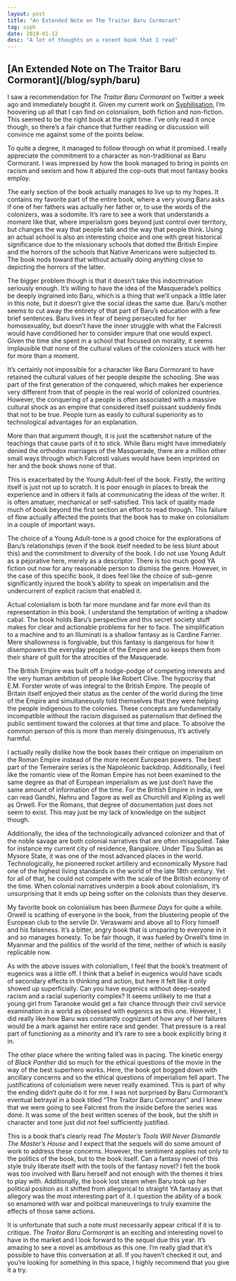 ```yaml
---
layout: post
title: "An Extended Note on The Traitor Baru Cormorant"
tag: syph
date: 2019-01-12
desc: "A lot of thoughts on a recent book that I read"
---
```

<h2>[An Extended Note on The Traitor Baru Cormorant](/blog/syph/baru)</h2>

I saw a recommendation for *The Traitor Baru Cormorant* on Twitter a week ago and immediately bought it. Given my current work on [Syphilisation](/blog/syph/manifesto), I’m hoovering up all that I can find on colonialism, both fiction and non-fiction. This seemed to be the right book at the right time. I’ve only read it once though, so there’s a fair chance that further reading or discussion will convince me against some of the points below.


To quite a degree, it managed to follow through on what it promised. I really appreciate the commitment to a character as non-traditional as Baru Cormorant. I was impressed by how the book managed to bring in points on racism and sexism and how it abjured the cop-outs that most fantasy books employ.


The early section of the book actually manages to live up to my hopes. It contains my favorite part of the entire book, where a very young Baru asks if one of her fathers was actually her father or, to use the words of the colonizers, was a sodomite. It’s rare to see a work that understands a moment like that, where imperialism goes beyond just control over territory, but changes the way that people talk and the way that people think. Using an actual school is also an interesting choice and one with great historical significance due to the missionary schools that dotted the British Empire and the horrors of the schools that Native Americans were subjected to. The book nods toward that without actually doing anything close to depicting the horrors of the latter.


The bigger problem though is that it doesn’t take this indoctrination seriously enough. It’s willing to have the idea of the Masquerade’s politics be deeply ingrained into Baru, which is a thing that we’ll unpack a little later in this note, but it doesn’t give the social ideas the same due. Baru’s mother seems to cut away the entirety of that part of Baru’s education with a few brief sentences. Baru lives in fear of being persecuted for her homosexuality, but doesn’t have the inner struggle with what the Falcresti would have conditioned her to consider impure that one would expect. Given the time she spent in a school that focused on morality, it seems implausible that none of the cultural values of the colonizers stuck with her for more than a moment.


It’s certainly not impossible for a character like Baru Cormorant to have retained the cultural values of her people despite the schooling. She was part of the first generation of the conquered, which makes her experience very different from that of people in the real world of colonized countries. However, the conquering of a people is often associated with a massive cultural shock as an empire that considered itself puissant suddenly finds that not to be true. People turn as easily to cultural superiority as to technological advantages for an explanation.


More than that argument though, it is just the scattershot nature of the teachings that cause parts of it to stick. While Baru might have immediately denied the orthodox marriages of the Masquerade, there are a million other small ways through which Falcresti values would have been imprinted on her and the book shows none of that.


This is exacerbated by the Young Adult-feel of the book. Firstly, the writing itself is just not up to scratch. It is poor enough in places to break the experience and in others it fails at communicating the ideas of the writer. It is often amatuer, mechanical or self-satisfied. This lack of quality made much of book beyond the first section an effort to read through. This failure of flow actually affected the points that the book has to make on colonialism in a couple of important ways.


The choice of a Young Adult-tone is a good choice for the explorations of Baru’s relationships (even if the book itself needed to be less blunt about this) and the commitment to diversity of the book. I do not use Young Adult as a pejorative here, merely as a descriptor. There is too much good YA fiction out now for any reasonable person to dismiss the genre. However, in the case of this specific book, it does feel like the choice of sub-genre significantly injured the book’s ability to speak on imperialism and the undercurrent of explicit racism that enabled it.

 
Actual colonialism is both far more mundane and far more evil than its representation in this book. I understand the temptation of writing a shadow cabal. The book holds Baru’s perspective and this secret society stuff makes for clear and actionable problems for her to face. The simplification to a machine and to an Illuminati is a shallow fantasy as is Cardine Farrier. Mere shallowness is forgivable, but this fantasy is dangerous for how it disempowers the everyday people of the Empire and so keeps them from their share of guilt for the atrocities of the Masquerade.


The British Empire was built off a hodge-podge of competing interests and the very human ambition of people like Robert Clive. The hypocrisy that E.M. Forster wrote of was integral to the British Empire. The people of Britain itself enjoyed their status as the center of the world during the time of the Empire and simultaneously told themselves that they were helping the people indigenous to the colonies. These concepts are fundamentally incompatible without the racism disguised as paternalism that defined the public sentiment toward the colonies at that time and place. To absolve the common person of this is more than merely disingenuous, it’s actively harmful.


I actually really dislike how the book bases their critique on imperialism on the Roman Empire instead of the more recent European powers.  The best part of the Temeraire series is the Napoleonic backdrop. Additionally, I feel like the romantic view of the Roman Empire has not been examined to the same degree as that of European imperialism as we just don’t have the same amount of information of the time. For the British Empire in India, we can read Gandhi, Nehru and Tagore as well as Churchill and Kipling as well as Orwell. For the Romans, that degree of documentation just does not seem to exist. This may just be my lack of knowledge on the subject though.


Additionally, the idea of  the technologically advanced colonizer and that of the noble savage are both colonial narratives that are often misapplied. Take for instance my current city of residence, Bangalore. Under Tipu Sultan as Mysore State, it was one of the most advanced places in the world. Technologically, he pioneered rocket artillery and economically Mysore had one of the highest living standards in the world of the late 18th century. Yet for all of that, he could not compete with the scale of the British economy of the time. When colonial narratives underpin a book about colonialism, it’s unsurprising that it ends up being softer on the colonists than they deserve.


My favorite book on colonialism has been *Burmese Days* for quite a while. Orwell is scathing of everyone in the book, from the blustering people of the European club to the servile Dr. Veraswami and above all to Flory himself and his falseness. It’s a bitter, angry book that is unsparing to everyone in it and so manages honesty. To be fair though, it was fueled by Orwell’s time in Myanmar and the politics of the world of the time, neither of which is easily replicable now.


As with the above issues with colonialism, I feel that the book’s treatment of eugenics was a little off. I think that a belief in eugenics would have scads of secondary effects in thinking and action, but here it felt like it only showed up superficially. Can you have eugenics without deep-seated racism and a racial superiority complex? It seems unlikely to me that a young girl from Taranoke would get a fair chance through their civil service examination in a world as obsessed with eugenics as this one. However, I did really like how Baru was constantly cognizant of how any of her failures would be a mark against her entire race and gender. That pressure is a real part of functioning as a minority and it’s rare to see a book explicitly bring it in.


The other place where the writing failed was in pacing. The kinetic energy of *Black Panther* did so much for the ethical questions of the movie in the way of the best superhero works. Here, the book got bogged down with ancillary concerns and so the ethical questions of imperialism fell apart. The justifications of colonialism were never really examined. This is part of why the ending didn’t quite do it for me. I was not surprised by Baru Cormorant’s eventual betrayal in a book titled “The Traitor Baru Cormorant” and I knew that we were going to see Falcrest from the inside before the series was done. It was some of the best written scenes of the book, but the shift in character and tone just did not feel sufficiently justified.


This is a book that’s clearly read *The Master’s Tools Will Never Dismantle The Master’s House* and I expect that the sequels will do some amount of work to address these concerns. However, the sentiment applies not only to the politics of the book, but to the book itself. Can a fantasy novel of this style truly liberate itself with the tools of the fantasy novel? I felt the book was too involved with Baru herself and not enough with the themes it tries to play with. Additionally, the book lost steam when Baru took up her political position as it shifted from allegorical to straight YA fantasy as that allegory was the most interesting part of it. I question the ability of a book so enamored with war and political maneuverings to truly examine the effects of those same actions.


It is unfortunate that such a note must necessarily appear critical if it is to critique. *The Traitor Baru Cormorant* is an exciting and interesting novel to have in the market and I look forward to the sequel due this year. It’s amazing to see a novel as ambitious as this one. I’m really glad that it’s possible to have this conversation at all. If you haven’t checked it out, and you’re looking for something in this space, I highly recommend that you give it a try.

